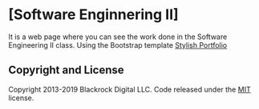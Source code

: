 # [Software Enginnering II]

It is a web page where you can see the work done in the Software Engineering II class.
Using the Bootstrap template [Stylish Portfolio](https://startbootstrap.com/template-overviews/stylish-portfolio/)

## Copyright and License

Copyright 2013-2019 Blackrock Digital LLC. Code released under the [MIT](https://github.com/BlackrockDigital/startbootstrap-stylish-portfolio/blob/gh-pages/LICENSE) license.
